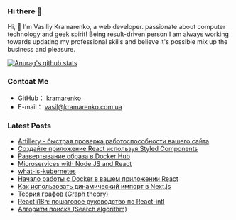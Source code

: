 ### Hi there 👋


Hi, 👋 I'm  Vasiliy Kramarenko, a web developer. passionate about computer technology and geek spirit!
Being result-driven person I am always working towards updating my professional skills and believe it's possible mix up the business and pleasure.

[![Anurag's github stats](https://github-readme-stats.vercel.app/api?username=kramarenko&show_icons=true&theme=tokyonight)
](https://github.com/anuraghazra/github-readme-stats)

### Contcat Me

-   GitHub： [kramarenko](https://github.com/kramarenko)
-   E-mail： vasil@kramarenko.com.ua

### Latest Posts
<!-- BLOG-POST-LIST:START -->
- [Artillery - быстрая проверка работоспособности вашего сайта](https://kramarenko.com.ua/post/artillery_quick_check_site_performance)
- [Создайте приложение React используя Styled Components](https://kramarenko.com.ua/post/react_styled_components)
- [Развертывание образа в Docker Hub](https://kramarenko.com.ua/post/deploying_image_to_docker_hub)
- [Microservices with Node JS and React](https://kramarenko.com.ua/post/microservices_Nodejs_react)
- [what-is-kubernetes](https://kramarenko.com.ua/post/what_is_kubernetes)
- [Начало работы с Docker в вашем приложении React](https://kramarenko.com.ua/post/getting_started_with_docker_in_-react)
- [Как использовать динамический импорт в Next.js](https://kramarenko.com.ua/post/dinamic-import-v-nextjs)
- [Теория графов (Graph theory)](https://kramarenko.com.ua/post/graph_theory)
- [React i18n: пошаговое руководство по React-intl](https://kramarenko.com.ua/post/react_i18)
- [Алгоритм поиска (Search algorithm)](https://kramarenko.com.ua/post/search_algorithm)
<!-- BLOG-POST-LIST:END -->
